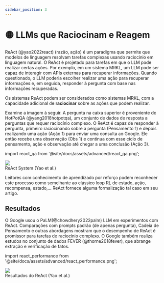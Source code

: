 ```yaml
---
sidebar_position: 3
---
```


# 🟡 LLMs que Raciocinam e Reagem

ReAct (@yao2022react) (razão, ação) é um paradigma que permite que modelos de linguagem resolvam tarefas complexas usando raciocínio em linguagem natural. O ReAct é projetado para tarefas em que o LLM pode realizar certas ações. Por exemplo, em um sistema MRKL, um LLM pode ser capaz de interagir com APIs externas para recuperar informações. Quando questionado, o LLM poderia escolher realizar uma ação para recuperar informações e, em seguida, responder à pergunta com base nas informações recuperadas.

Os sistemas ReAct podem ser considerados como sistemas MRKL, com a capacidade adicional de **raciocinar** sobre as ações que podem realizar.

Examine a imagem à seguir. A pergunta na caixa superior é proveniente do HotPotQA (@yang2018hotpotqa), um conjunto de dados de resposta a perguntas que requer raciocínio complexo. O ReAct é capaz de responder à pergunta, primeiro raciocinando sobre a pergunta (Pensamento 1) e depois realizando uma ação (Ação 1) para enviar uma consulta ao Google. Ele então recebe uma observação (Obs 1) e continua com esse ciclo de pensamento, ação e observação até chegar a uma conclusão (Ação 3).

import react_qa from '@site/docs/assets/advanced/react_qa.png';

<div style={{textAlign: 'center'}}>
  <img src={react_qa} style={{width: "500px"}} />
</div>

<div style={{textAlign: 'center'}}>
ReAct System (Yao et al.)
</div>

Leitores com conhecimento de aprendizado por reforço podem reconhecer este processo como semelhante ao clássico loop  RL de estado, ação, recompensa, estado,... ReAct fornece alguma formalização tal caso em seu artigo.

## Resultados

O Google usou o PaLM(@chowdhery2022palm) LLM em experimentos com ReAct. Comparações com prompts padrão (de apenas pergunta), Cadeia de Pensamento e outras abordagens mostram que o desempenho de ReAct é promissor para tarefas de raciocínio complexo. O Google também realiza estudos no conjunto de dados FEVER (@thorne2018fever), que abrange extração e verificação de fatos. 

import react_performance from '@site/docs/assets/advanced/react_performance.png';

<div style={{textAlign: 'center'}}>
  <img src={react_performance} style={{width: "500px"}} />
</div>

<div style={{textAlign: 'center'}}>
Resultados do ReAct (Yao et al.)
</div>